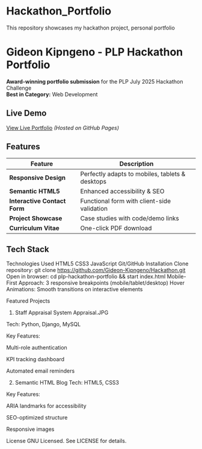 # Hackathon_Portfolio
This repository showcases my hackathon project, personal portfolio
# Gideon Kipngeno - PLP Hackathon Portfolio

**Award-winning portfolio submission** for the PLP July 2025 Hackathon Challenge  
**Best in Category:** Web Development  

## Live Demo
[View Live Portfolio](https://gideon-kipngeno.github.io/Hackathon/) *(Hosted on GitHub Pages)*  

## Features
| Feature | Description |
|---------|-------------|
| **Responsive Design** | Perfectly adapts to mobiles, tablets & desktops |
| **Semantic HTML5** | Enhanced accessibility & SEO |
| **Interactive Contact Form** | Functional form with client-side validation |
| **Project Showcase** | Case studies with code/demo links |
| **Curriculum Vitae** | One-click PDF download |

## Tech Stack
Technologies Used
    HTML5
    CSS3
    JavaScript
    Git/GitHub
Installation
Clone repository:
 git clone https://github.com/Gideon-Kipngeno/Hackathon.git
Open in browser:
 cd plp-hackathon-portfolio && start index.html
Mobile-First Approach: 3 responsive breakpoints (mobile/tablet/desktop)
Hover Animations: Smooth transitions on interactive elements

Featured Projects
1. Staff Appraisal System
Appraisal.JPG

Tech: Python, Django, MySQL

Key Features:

Multi-role authentication

KPI tracking dashboard

Automated email reminders

2. Semantic HTML Blog
Tech: HTML5, CSS3

Key Features:

ARIA landmarks for accessibility

SEO-optimized structure

Responsive images

License
GNU Licensed. See LICENSE for details.
